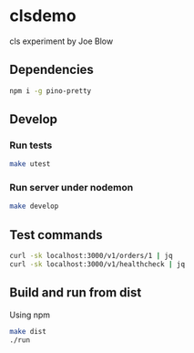 # clsdemo

cls experiment by Joe Blow

## Dependencies

```bash
npm i -g pino-pretty
```

## Develop

### Run tests

```bash
make utest
```

### Run server under nodemon

```bash
make develop
```

## Test commands

```bash
curl -sk localhost:3000/v1/orders/1 | jq
curl -sk localhost:3000/v1/healthcheck | jq
```

## Build and run from dist

Using npm

```bash
make dist
./run
```
